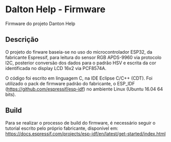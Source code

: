 # Dalton Help - Firmware
Firmware do projeto Danton Help

## Descrição

O projeto do firware baseia-se no uso do microcontrolador ESP32, da fabricante Espressif, para leitura do sensor RGB APDS-9960 via protocolo I2C, posterior conversão dos dados para o padrão HSV e escrita da cor identificada no display LCD 16x2 via PCF8574A.

O código foi escrito em linguagem C, na IDE Eclipse C/C++ (CDT).
Foi utilizado o pack de firmware padrão do fabricante, o ESP_IDF (https://github.com/espressif/esp-idf) no ambiente Linux (Ubuntu 16.04 64 bits).

## Build

Para se realizar o processo de build do firmware, é necessário seguir o tutorial escrito pelo próprio fabricante, disponível em: https://docs.espressif.com/projects/esp-idf/en/latest/get-started/index.html


